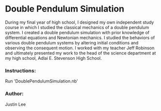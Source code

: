 Double Pendulum Simulation
===
During my final year of high school, I designed my own independent study course in which I studied the classical mechanics of a double pendulum system. I created a double pendulum simulation with prior knowledge of differential equations and Newtonian mechanics. I studied the behaviors of various double pendulum systems by altering initial conditions and observing the consequent motion. I worked with my teacher Jeff Robinson and ultimately presented my work to the head of the science department at my high school, Adlai E. Stevenson High School. 

### Instructions: ###

Run 'DoublePendulumSimulation.nb'

### Author: ###
Justin Lee
